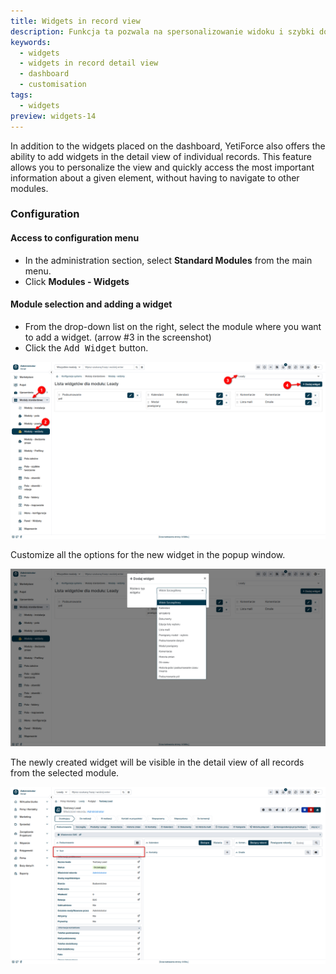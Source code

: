 ```yaml
---
title: Widgets in record view
description: Funkcja ta pozwala na spersonalizowanie widoku i szybki dostęp do najważniejszych informacji dotyczących danego elementu, bez konieczności przechodzenia do innych modułów.
keywords:
  - widgets
  - widgets in record detail view
  - dashboard
  - customisation
tags:
  - widgets
preview: widgets-14
---
```


In addition to the widgets placed on the dashboard, YetiForce also offers the ability to add widgets in the detail view of individual records. This feature allows you to personalize the view and quickly access the most important information about a given element, without having to navigate to other modules.

### Configuration

#### Access to configuration menu

- In the administration section, select **Standard Modules** from the main menu.
- Click **Modules - Widgets**

#### Module selection and adding a widget

- From the drop-down list on the right, select the module where you want to add a widget. (arrow #3 in the screenshot)
- Click the <kbd>Add Widget</kbd> button.

![widgets-12.jpg](widgets-12.jpg)

Customize all the options for the new widget in the popup window.

![widgets-13.jpg](widgets-13.jpg)

The newly created widget will be visible in the detail view of all records from the selected module.

![widgets-14.jpg](widgets-14.jpg)
